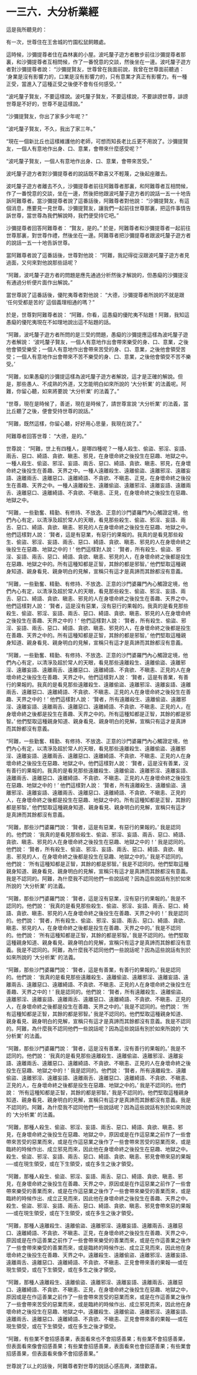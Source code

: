 # 一三六．大分析業經

這是我所聽見的：

有一次，世尊住在王舍城的竹園松鼠飼餵處。

這時候，沙彌提尊者住在森林裏的小屋。波吒釐子遊方者散步前往沙彌提尊者那裏，和沙彌提尊者互相問候，作了一番悅意的交談，然後坐在一邊。波吒釐子遊方者對沙彌提尊者說： “沙彌提賢友，世尊曾在我面前說，我曾在世尊面前聽過： ‘身業是沒有影響力的，口業是沒有影響力的，只有意業才真正有影響力。有一種正受，當進入了這種正受之後便不會有任何感受。’ ”

“波吒釐子賢友，不要這樣說。波吒釐子賢友，不要這樣說，不要誹謗世尊，誹謗世尊是不好的，世尊不是這樣說。”

“沙彌提賢友，你出了家多少年呢？”

“波吒釐子賢友，不久，我出了家三年。”

“現在一個新比丘也這樣維護他的老師，可想而知長老比丘更不用說了。沙彌提賢友，一個人有意地作出身、口、意業，會帶來什麼感受呢？”

“波吒釐子賢友，一個人有意地作出身、口、意業，會帶來苦受。”

波吒釐子遊方者對沙彌提尊者的說話既不歡喜又不輕蔑，之後起座離去。

波吒釐子遊方者離去不久，沙彌提尊者前往阿難尊者那裏，和阿難尊者互相問候，作了一番悅意的交談，坐在一邊，然後把他跟波吒釐子遊方者的說話一五一十地告訴阿難尊者。當沙彌提尊者說了這番話後，阿難尊者對他說： “沙彌提賢友，有這個消息，應要見一見世尊。沙彌提賢友，讓我們一起前往世尊那裏，把這件事情告訴世尊，當世尊為我們解說時，我們便受持它吧。”

沙彌提尊者回答阿難尊者： “賢友，是的。” 於是，阿難尊者和沙彌提尊者一起前往世尊那裏，對世尊作禮，然後坐在一邊。阿難尊者把沙彌提尊者跟波吒釐子遊方者的說話一五一十地告訴世尊。

當阿難尊者說了這番話後，世尊對他說： “阿難，我記得從沒跟波吒釐子遊方者見過面，又何來對他說那些話呢？

“阿難，波吒釐子遊方者的問題是應先通過分析然後才解說的，但愚癡的沙彌提沒有通過分析便片面作出解說。”

當世尊說了這番話後，優陀夷尊者對他說： “大德，沙彌提尊者所說的不就是跟 ‘任何受都是苦的’ 這個義理相通的嗎？”

於是，世尊對阿難尊者說： “阿難，你看，這愚癡的優陀夷不貼題！阿難，我知這愚癡的優陀夷現在不如理地說出這不貼題的話。

“阿難，波吒釐子遊方者所問的是三受的問題，愚癡的沙彌提應這樣為波吒釐子遊方者解說： ‘波吒釐子賢友，一個人有意地作出會帶來樂受的身、口、意業，之後他會領受樂受；一個人有意地作出會帶來苦受的身、口、意業，之後他會領受苦受；一個人有意地作出會帶來不苦不樂受的身、口、意業，之後他會領受不苦不樂受。’

“阿難，如果愚癡的沙彌提這樣為波吒釐子遊方者解說，這才是正確的解說。但是，那些愚人、不成熟的外道，又怎能明白如來所說的 ‘大分析業’ 的法義呢。阿難，你留心聽，如來將要說 ‘大分析業’ 的法義了。”

“世尊，現在是時候了，善逝，現在是時候了，請世尊宣說 ‘大分析業’ 的法義，當比丘聽了之後，便會受持世尊的說話。”

“阿難，既然這樣，你留心聽，好好用心思量，我現在說了。”

阿難尊者回答世尊： “大德，是的。”

世尊說： “阿難，世上有四種人，是哪四種呢？一種人殺生、偷盜、邪淫、妄語、兩舌、惡口、綺語、貪欲、瞋恚、邪見，在身壞命終之後投生在惡趣、地獄之中。一種人殺生、偷盜、邪淫、妄語、兩舌、惡口、綺語、貪欲、瞋恚、邪見，在身壞命終之後投生在善趣、天界之中。一種人遠離殺生、遠離偷盜、遠離邪淫、遠離妄語、遠離兩舌、遠離惡口、遠離綺語、不貪欲、不瞋恚、正見，在身壞命終之後投生在善趣、天界之中。一種人遠離殺生、遠離偷盜、遠離邪淫、遠離妄語、遠離兩舌、遠離惡口、遠離綺語、不貪欲、不瞋恚、正見，在身壞命終之後投生在惡趣、地獄之中。

“阿難，一些勤奮、精勤、有修持、不放逸、正意的沙門婆羅門內心觸證定境，他們內心有定，以清淨及超於常人的天眼，看見那些殺生、偷盜、邪淫、妄語、兩舌、惡口、綺語、貪欲、瞋恚、邪見的人在身壞命終之後投生在惡趣、地獄之中。他們這樣對人說： ‘賢者，這是有惡業，有惡行的果報的。我真的是看見那些殺生、偷盜、邪淫、妄語、兩舌、惡口、綺語、貪欲、瞋恚、邪見的人在身壞命終之後投生在惡趣、地獄之中的！’ 他們這樣對人說： ‘賢者，所有殺生、偷盜、邪淫、妄語、兩舌、惡口、綺語、貪欲、瞋恚、邪見的人，在身壞命終之後都是投生在惡趣、地獄之中的。所有這種知都是正智，其餘的都是邪智。’ 他們堅取這種親身知道、親身看見、親身明白的見解，宣稱只有這才是真諦而其餘都沒有意義。

“阿難，一些勤奮、精勤、有修持、不放逸、正意的沙門婆羅門內心觸證定境，他們內心有定，以清淨及超於常人的天眼，看見那些殺生、偷盜、邪淫、妄語、兩舌、惡口、綺語、貪欲、瞋恚、邪見的人在身壞命終之後投生在善趣、天界之中。他們這樣對人說： ‘賢者，這是沒有惡業，沒有惡行的果報的。我真的是看見那些殺生、偷盜、邪淫、妄語、兩舌、惡口、綺語、貪欲、瞋恚、邪見的人在身壞命終之後投生在善趣、天界之中的！’ 他們這樣對人說： ‘賢者，所有殺生、偷盜、邪淫、妄語、兩舌、惡口、綺語、貪欲、瞋恚、邪見的人，在身壞命終之後都是投生在善趣、天界之中的。所有這種知都是正智，其餘的都是邪智。’ 他們堅取這種親身知道、親身看見、親身明白的見解，宣稱只有這才是真諦而其餘都沒有意義。

“阿難，一些勤奮、精勤、有修持、不放逸、正意的沙門婆羅門內心觸證定境，他們內心有定，以清淨及超於常人的天眼，看見那些遠離殺生、遠離偷盜、遠離邪淫、遠離妄語、遠離兩舌、遠離惡口、遠離綺語、不貪欲、不瞋恚、正見的人在身壞命終之後投生在善趣、天界之中。他們這樣對人說： ‘賢者，這是有善業，有善行的果報的。我真的是看見那些遠離殺生、遠離偷盜、遠離邪淫、遠離妄語、遠離兩舌、遠離惡口、遠離綺語、不貪欲、不瞋恚、正見的人在身壞命終之後投生在善趣、天界之中的！’ 他們這樣對人說： ‘賢者，所有遠離殺生、遠離偷盜、遠離邪淫、遠離妄語、遠離兩舌、遠離惡口、遠離綺語、不貪欲、不瞋恚、正見的人，在身壞命終之後都是投生在善趣、天界之中的。所有這種知都是正智，其餘的都是邪智。’ 他們堅取這種親身知道、親身看見、親身明白的見解，宣稱只有這才是真諦而其餘都沒有意義。

“阿難，一些勤奮、精勤、有修持、不放逸、正意的沙門婆羅門內心觸證定境，他們內心有定，以清淨及超於常人的天眼，看見那些遠離殺生、遠離偷盜、遠離邪淫、遠離妄語、遠離兩舌、遠離惡口、遠離綺語、不貪欲、不瞋恚、正見的人在身壞命終之後投生在惡趣、地獄之中。他們這樣對人說： ‘賢者，這是沒有善業，沒有善行的果報的。我真的是看見那些遠離殺生、遠離偷盜、遠離邪淫、遠離妄語、遠離兩舌、遠離惡口、遠離綺語、不貪欲、不瞋恚、正見的人在身壞命終之後投生在惡趣、地獄之中的！’ 他們這樣對人說： ‘賢者，所有遠離殺生、遠離偷盜、遠離邪淫、遠離妄語、遠離兩舌、遠離惡口、遠離綺語、不貪欲、不瞋恚、正見的人，在身壞命終之後都是投生在惡趣、地獄之中的。所有這種知都是正智，其餘的都是邪智。’ 他們堅取這種親身知道、親身看見、親身明白的見解，宣稱只有這才是真諦而其餘都沒有意義。

“阿難，那些沙門婆羅門說： ‘賢者，這是有惡業，有惡行的果報的。’ 我是認同的。他們說： ‘我真的是看見那些殺生、偷盜、邪淫、妄語、兩舌、惡口、綺語、貪欲、瞋恚、邪見的人在身壞命終之後投生在惡趣、地獄之中的！’ 我是認同的。他們說： ‘賢者，所有殺生、偷盜、邪淫、妄語、兩舌、惡口、綺語、貪欲、瞋恚、邪見的人，在身壞命終之後都是投生在惡趣、地獄之中的。’ 我是不認同的。他們說： ‘所有這種知都是正智，其餘的都是邪智。’ 我是不認同的。他們堅取這種親身知道、親身看見、親身明白的見解，宣稱只有這才是真諦而其餘都沒有意義。我是不認同的。阿難，為什麼我不認同他們一些說話呢？因為這些說話有別於如來所說的 ‘大分析業’ 的法義。

“阿難，那些沙門婆羅門說： ‘賢者，這是沒有惡業，沒有惡行的果報的。’ 我是不認同的。他們說： ‘我真的是看見那些殺生、偷盜、邪淫、妄語、兩舌、惡口、綺語、貪欲、瞋恚、邪見的人在身壞命終之後投生在善趣、天界之中的！’ 我是認同的。他們說： ‘賢者，所有殺生、偷盜、邪淫、妄語、兩舌、惡口、綺語、貪欲、瞋恚、邪見的人，在身壞命終之後都是投生在善趣、天界之中的。’ 我是不認同的。他們說： ‘所有這種知都是正智，其餘的都是邪智。’ 我是不認同的。他們堅取這種親身知道、親身看見、親身明白的見解，宣稱只有這才是真諦而其餘都沒有意義。我是不認同的。阿難，為什麼我不認同他們一些說話呢？因為這些說話有別於如來所說的 ‘大分析業’ 的法義。

“阿難，那些沙門婆羅門說： ‘賢者，這是有善業，有善行的果報的。’ 我是認同的。他們說： ‘我真的是看見那些遠離殺生、遠離偷盜、遠離邪淫、遠離妄語、遠離兩舌、遠離惡口、遠離綺語、不貪欲、不瞋恚、正見的人在身壞命終之後投生在善趣、天界之中的！’ 我是認同的。他們說： ‘賢者，所有遠離殺生、遠離偷盜、遠離邪淫、遠離妄語、遠離兩舌、遠離惡口、遠離綺語、不貪欲、不瞋恚、正見的人，在身壞命終之後都是投生在善趣、天界之中的。’ 我是不認同的。他們說： ‘所有這種知都是正智，其餘的都是邪智。’ 我是不認同的。他們堅取這種親身知道、親身看見、親身明白的見解，宣稱只有這才是真諦而其餘都沒有意義。我是不認同的。阿難，為什麼我不認同他們一些說話呢？因為這些說話有別於如來所說的 ‘大分析業’ 的法義。

“阿難，那些沙門婆羅門說： ‘賢者，這是沒有善業，沒有善行的果報的。’ 我是不認同的。他們說： ‘我真的是看見那些遠離殺生、遠離偷盜、遠離邪淫、遠離妄語、遠離兩舌、遠離惡口、遠離綺語、不貪欲、不瞋恚、正見的人在身壞命終之後投生在惡趣、地獄之中的！’ 我是認同的。他們說： ‘賢者，所有遠離殺生、遠離偷盜、遠離邪淫、遠離妄語、遠離兩舌、遠離惡口、遠離綺語、不貪欲、不瞋恚、正見的人，在身壞命終之後都是投生在惡趣、地獄之中的。’ 我是不認同的。他們說： ‘所有這種知都是正智，其餘的都是邪智。’ 我是不認同的。他們堅取這種親身知道、親身看見、親身明白的見解，宣稱只有這才是真諦而其餘都沒有意義。我是不認同的。阿難，為什麼我不認同他們一些說話呢？因為這些說話有別於如來所說的 ‘大分析業’ 的法義。

“阿難，那種人殺生、偷盜、邪淫、妄語、兩舌、惡口、綺語、貪欲、瞋恚、邪見，在身壞命終之後投生在惡趣、地獄之中，原因或是在作這惡業之前作了一些會帶來苦受的惡業而來，或是在作這惡業之後作了一些會帶來苦受的惡業而來，或是臨終的時候作出、成立邪見而來，因此他在身壞命終之後投生在惡趣、地獄之中。殺生、偷盜、邪淫、妄語、兩舌、惡口、綺語、貪欲、瞋恚、邪見會帶來惡的果報──或在現生領受，或在下生領受，或在多生之後才領受。

“阿難，那種人殺生、偷盜、邪淫、妄語、兩舌、惡口、綺語、貪欲、瞋恚、邪見，在身壞命終之後投生在善趣、天界之中，原因或是在作這惡業之前作了一些會帶來樂受的善業而來，或是在作這惡業之後作了一些會帶來樂受的善業而來，或是臨終的時候作出、成立正見而來，因此他在身壞命終之後投生在善趣、天界之中。殺生、偷盜、邪淫、妄語、兩舌、惡口、綺語、貪欲、瞋恚、邪見會帶來惡的果報──或在現生領受，或在下生領受，或在多生之後才領受。

“阿難，那種人遠離殺生、遠離偷盜、遠離邪淫、遠離妄語、遠離兩舌、遠離惡口、遠離綺語、不貪欲、不瞋恚、正見，在身壞命終之後投生在善趣、天界之中，原因或是在作這善業之前作了一些會帶來樂受的善業而來，或是在作這善業之後作了一些會帶來樂受的善業而來，或是臨終的時候作出、成立正見而來，因此他在身壞命終之後投生在善趣、天界之中。遠離殺生、遠離偷盜、遠離邪淫、遠離妄語、遠離兩舌、遠離惡口、遠離綺語、不貪欲、不瞋恚、正見會帶來善的果報──或在現生領受，或在下生領受，或在多生之後才領受。

“阿難，那種人遠離殺生、遠離偷盜、遠離邪淫、遠離妄語、遠離兩舌、遠離惡口、遠離綺語、不貪欲、不瞋恚、正見，在身壞命終之後投生在惡趣、地獄之中，原因或是在作這善業之前作了一些會帶來苦受的惡業而來，或是在作這善業之後作了一些會帶來苦受的惡業而來，或是臨終的時候作出、成立邪見而來，因此他在身壞命終之後投生在惡趣、地獄之中。遠離殺生、遠離偷盜、遠離邪淫、遠離妄語、遠離兩舌、遠離惡口、遠離綺語、不貪欲、不瞋恚、正見會帶來善的果報──或在現生領受，或在下生領受，或在多生之後才領受。

“阿難，有些業不會招感善果，表面看來也不會招感善果；有些業不會招感善果，但表面看來像會招感善果；有些業會招感善果，表面看來也會招感善果；有些業會招感善果，但表面看來像不會招感善果。”

世尊說了以上的話後，阿難尊者對世尊的說話心感高興，滿懷歡喜。 

